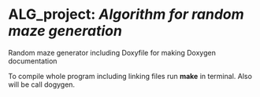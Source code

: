 # ALG_project: *Algorithm for random maze generation*
Random maze generator including Doxyfile for making Doxygen documentation

To compile whole program including linking files run **make** in terminal.
Also will be call dogygen.
